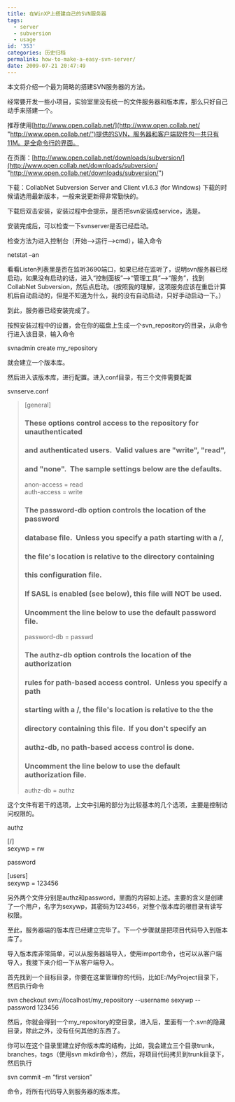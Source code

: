 ```yaml
---
title: 在WinXP上搭建自己的SVN服务器
tags:
  - server
  - subversion
  - usage
id: '353'
categories: 历史归档
permalink: how-to-make-a-easy-svn-server/
date: 2009-07-21 20:47:49
---
```


本文将介绍一个最为简略的搭建SVN服务器的方法。
<!-- more -->
经常要开发一些小项目，实验室里没有统一的文件服务器和版本库，那么只好自己动手来搭建一个。

推荐使用[http://www.open.collab.net/](http://www.open.collab.net/ "http://www.open.collab.net/")提供的SVN，服务器和客户端软件包一共只有11M。是全命令行的界面。

在页面：[http://www.open.collab.net/downloads/subversion/](http://www.open.collab.net/downloads/subversion/ "http://www.open.collab.net/downloads/subversion/")

下载：CollabNet Subversion Server and Client v1.6.3 (for Windows) 下载的时候请选用最新版本，一般来说更新得非常勤快的。

下载后双击安装，安装过程中会提示，是否把svn安装成service，选是。

安装完成后，可以检查一下svnserver是否已经启动。

检查方法为进入控制台（开始-->运行-->cmd），输入命令

netstat –an

看看Listen列表里是否在监听3690端口，如果已经在监听了，说明svn服务器已经启动，如果没有启动的话，进入“控制面板”-->“管理工具”-->“服务”，找到CollabNet Subversion，然后点启动。（按照我的理解，这项服务应该在重启计算机后自动启动的，但是不知道为什么，我的没有自动启动，只好手动启动一下。）

到此，服务器已经安装完成了。

按照安装过程中的设置，会在你的磁盘上生成一个svn_repository的目录，从命令行进入该目录，输入命令

svnadmin create my_repository

就会建立一个版本库。

然后进入该版本库，进行配置。进入conf目录，有三个文件需要配置

svnserve.conf

> [general]  
> ### These options control access to the repository for unauthenticated  
> ### and authenticated users.  Valid values are "write", "read",  
> ### and "none".  The sample settings below are the defaults.
> 
> anon-access = read  
> auth-access = write
> 
> ### The password-db option controls the location of the password  
> ### database file.  Unless you specify a path starting with a /,  
> ### the file's location is relative to the directory containing  
> ### this configuration file.  
> ### If SASL is enabled (see below), this file will NOT be used.  
> ### Uncomment the line below to use the default password file.
> 
> password-db = passwd
> 
> ### The authz-db option controls the location of the authorization  
> ### rules for path-based access control.  Unless you specify a path  
> ### starting with a /, the file's location is relative to the the  
> ### directory containing this file.  If you don't specify an  
> ### authz-db, no path-based access control is done.  
> ### Uncomment the line below to use the default authorization file.
> 
> authz-db = authz

这个文件有若干的选项，上文中引用的部分为比较基本的几个选项，主要是控制访问权限的。

authz

[/]  
sexywp = rw  

password

[users]  
sexywp = 123456  

另外两个文件分别是authz和password，里面的内容如上述。主要的含义是创建了一个用户，名字为sexywp，其密码为123456，对整个版本库的根目录有读写权限。

至此，服务器端的版本库已经建立完毕了。下一个步骤就是把项目代码导入到版本库了。

导入版本库非常简单，可以从服务器端导入，使用import命令，也可以从客户端导入，我接下来介绍一下从客户端导入。

首先找到一个目标目录，你要在这里管理你的代码，比如E:/MyProject目录下，然后执行命令

svn checkout svn://localhost/my_repository --username sexywp --password 123456  

然后，你就会得到一个my_repository的空目录，进入后，里面有一个.svn的隐藏目录，除此之外，没有任何其他的东西了。

你可以在这个目录里建立好你版本库的结构，比如，我会建立三个目录trunk，branches，tags（使用svn mkdir命令），然后，将项目代码拷贝到trunk目录下，然后执行

svn commit –m “first version”

命令，将所有代码导入到服务器的版本库。